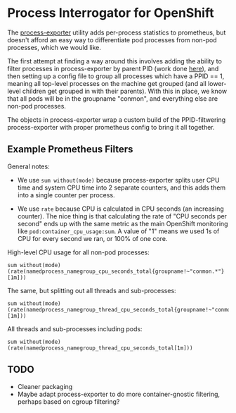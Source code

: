 # Process Interrogator for OpenShift

The [process-exporter](https://github.com/ncabatoff/process-exporter) utility
adds per-process statistics to prometheus, but doesn't afford an easy way to
differentiate pod processes from non-pod processes, which we would like.

The first attempt at finding a way around this involves adding the ability to
filter processes in process-exporter by parent PID (work done
[here](https://github.com/lack/process-exporter/tree/parent-matching)), and
then setting up a config file to group all processes which have a PPID == 1,
meaning all top-level processes on the machine get grouped (and all lower-level
children get grouped in with their parents). With this in place, we know that
all pods will be in the groupname "conmon", and everything else are non-pod
processes.

The objects in process-exporter wrap a custom build of the PPID-filtwering
process-exporter with proper prometheus config to bring it all together.

## Example Prometheus Filters

General notes:

- We use `sum without(mode)` because process-exporter splits user CPU time and
  system CPU time into 2 separate counters, and this adds them into a single
  counter per process.

- We use `rate` because CPU is calculated in CPU seconds (an increasing
  counter).  The nice thing is that calculating the rate of "CPU seconds per
  second" ends up with the same metric as the main OpenShift monitoring like
  `pod:container_cpu_usage:sum`.  A value of "1" means we used 1s of CPU for
  every second we ran, or 100% of one core.

High-level CPU usage for all non-pod processes:

    sum without(mode) (rate(namedprocess_namegroup_cpu_seconds_total{groupname!~"conmon.*"}[1m]))

The same, but splitting out all threads and sub-processes:

    sum without(mode) (rate(namedprocess_namegroup_thread_cpu_seconds_total{groupname!~"conmon.*"}[1m]))

All threads and sub-processes including pods:

    sum without(mode) (rate(namedprocess_namegroup_thread_cpu_seconds_total[1m]))

## TODO
- Cleaner packaging
- Maybe adapt process-exporter to do more container-gnostic filtering, perhaps
  based on cgroup filtering?
